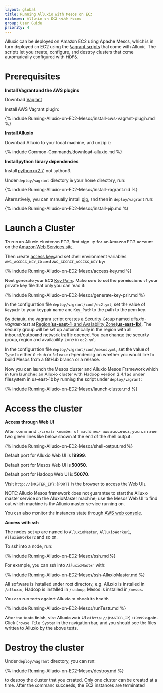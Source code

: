```yaml
---
layout: global
title: Running Alluxio with Mesos on EC2
nickname: Alluxio on EC2 with Mesos
group: User Guide
priority: 4
---
```


Alluxio can be deployed on Amazon EC2 using Apache Mesos, which is in turn deployed on EC2 using the
[Vagrant scripts](https://github.com/alluxio/alluxio/tree/master/deploy/vagrant) that come with
Alluxio. The scripts let you create, configure, and destroy clusters that come automatically
configured with HDFS.

# Prerequisites

**Install Vagrant and the AWS plugins**

Download [Vagrant](https://www.vagrantup.com/downloads.html)

Install AWS Vagrant plugin:

{% include Running-Alluxio-on-EC2-Mesos/install-aws-vagrant-plugin.md %}

**Install Alluxio**

Download Alluxio to your local machine, and unzip it:

{% include Common-Commands/download-alluxio.md %}

**Install python library dependencies**

Install [python>=2.7](https://www.python.org/), not python3.

Under `deploy/vagrant` directory in your home directory, run:

{% include Running-Alluxio-on-EC2-Mesos/install-vagrant.md %}

Alternatively, you can manually install [pip](https://pip.pypa.io/en/latest/installing/), and then
in `deploy/vagrant` run:

{% include Running-Alluxio-on-EC2-Mesos/install-pip.md %}

# Launch a Cluster

To run an Alluxio cluster on EC2, first sign up for an Amazon EC2 account
on the [Amazon Web Services site](http://aws.amazon.com/).

Then create [access keys](https://aws.amazon.com/developers/access-keys/)and set shell environment
variables `AWS_ACCESS_KEY_ID` and `AWS_SECRET_ACCESS_KEY` by:

{% include Running-Alluxio-on-EC2-Mesos/access-key.md %}

Next generate your EC2
[Key Pairs](http://docs.aws.amazon.com/AWSEC2/latest/UserGuide/ec2-key-pairs.html). Make sure to set
the permissions of your private key file that only you can read it:

{% include Running-Alluxio-on-EC2-Mesos/generate-key-pair.md %}

In the configuration file `deploy/vagrant/conf/ec2.yml`, set the value of `Keypair` to your keypair
name and `Key_Path` to the path to the pem key.

By default, the Vagrant script creates a
[Security Group](http://docs.aws.amazon.com/AWSEC2/latest/UserGuide/using-network-security.html)
named *alluxio-vagrant-test* at
[Region(**us-east-1**) and Availability Zone(**us-east-1b**)](http://docs.aws.amazon.com/AWSEC2/latest/UserGuide/using-regions-availability-zones.html).
The security group will be set up automatically in the region with all inbound/outbound network
traffic opened. You can change the security group, region and availability zone in `ec2.yml`.

In the configuration file `deploy/vagrant/conf/mesos.yml`, set the value of `Type` to either
`Github` or `Release` dependening on whether you would like to build Mesos from a GitHub branch or a
release.

Now you can launch the Mesos cluster and Alluxio Mesos Framework which in turn launches an Alluxio
cluster with Hadoop version 2.4.1 as under filesystem in us-east-1b by running the script under
`deploy/vagrant`:

{% include Running-Alluxio-on-EC2-Mesos/launch-cluster.md %}

# Access the cluster

**Access through Web UI**

After command `./create <number of machines> aws` succeeds, you can see two green lines like below
shown at the end of the shell output:

{% include Running-Alluxio-on-EC2-Mesos/shell-output.md %}

Default port for Alluxio Web UI is **19999**.

Default port for Mesos Web UI is **50050**.

Default port for Hadoop Web UI is **50070**.

Visit `http://{MASTER_IP}:{PORT}` in the browser to access the Web UIs.

NOTE: Alluxio Mesos framework does not guarantee to start the Alluxio master service on the 
AlluxioMaster machine; use the Mesos Web UI to find out which machine is the Alluxio master 
service running on.

You can also monitor the instances state through [AWS web console](https://console.aws.amazon.com/console/home?region=us-east-1).

**Access with ssh**

The nodes set up are named to `AlluxioMaster`, `AlluxioWorker1`, `AlluxioWorker2` and so on.

To ssh into a node, run:

{% include Running-Alluxio-on-EC2-Mesos/ssh.md %}

For example, you can ssh into `AlluxioMaster` with:

{% include Running-Alluxio-on-EC2-Mesos/ssh-AlluxioMaster.md %}

All software is installed under root directory, e.g. Alluxio is installed in `/alluxio`, Hadoop is
installed in `/hadoop`, Mesos is installed in `/mesos`.

You can run tests against Alluxio to check its health:

{% include Running-Alluxio-on-EC2-Mesos/runTests.md %}

After the tests finish, visit Alluxio web UI at `http://{MASTER_IP}:19999` again. Click `Browse
File System` in the navigation bar, and you should see the files written to Alluxio by the above
tests.

# Destroy the cluster

Under `deploy/vagrant` directory, you can run:

{% include Running-Alluxio-on-EC2-Mesos/destroy.md %}

to destroy the cluster that you created. Only one cluster can be created at a time. After the
command succeeds, the EC2 instances are terminated.
